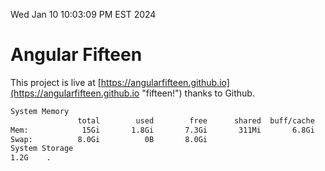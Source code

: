 Wed Jan 10 10:03:09 PM EST 2024

# Angular Fifteen


This project is live at [https://angularfifteen.github.io](https://angularfifteen.github.io "fifteen!") thanks to Github.

```bash
System Memory
               total        used        free      shared  buff/cache   available
Mem:            15Gi       1.8Gi       7.3Gi       311Mi       6.8Gi        13Gi
Swap:          8.0Gi          0B       8.0Gi
System Storage
1.2G	.
